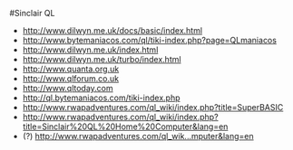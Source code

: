 #Sinclair QL

* http://www.dilwyn.me.uk/docs/basic/index.html
* http://www.bytemaniacos.com/ql/tiki-index.php?page=QLmaniacos
* http://www.dilwyn.me.uk/index.html
* http://www.dilwyn.me.uk/turbo/index.html
* http://www.quanta.org.uk
* http://www.qlforum.co.uk
* http://www.qltoday.com
* http://ql.bytemaniacos.com/tiki-index.php
* http://www.rwapadventures.com/ql_wiki/index.php?title=SuperBASIC
* http://www.rwapadventures.com/ql_wiki/index.php?title=Sinclair%20QL%20Home%20Computer&lang=en
* (?) http://www.rwapadventures.com/ql_wik...mputer&lang=en


